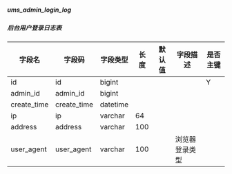 
##### ums_admin_login_log
##### 后台用户登录日志表
|字段名|字段码|字段类型|长度|默认值|字段描述|是否主键|
|----|----|----|----|----|----|----|
|id|id|bigint||||Y|
|admin_id|admin_id|bigint|||||
|create_time|create_time|datetime|||||
|ip|ip|varchar|64||||
|address|address|varchar|100||||
|user_agent|user_agent|varchar|100||浏览器登录类型||
